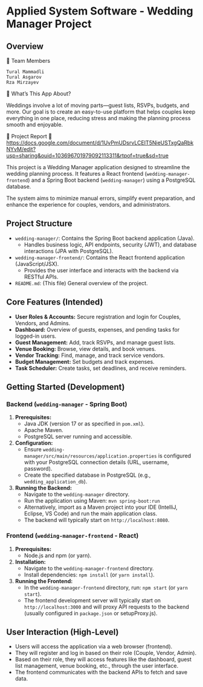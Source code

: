 # Applied System Software - Wedding Manager Project

## Overview

👥 Team Members

    Tural Mammadli
    Tural Asgarov
    Rza Mirzayev

📌 What’s This App About?

Weddings involve a lot of moving parts—guest lists, RSVPs, budgets, and more. Our goal is to create an easy-to-use platform that helps couples keep everything in one place, reducing stress and making the planning process smooth and enjoyable.

📄 Project Report
📑 https://docs.google.com/document/d/1UvPmUDsrvLCEIT5NieUSTxgQaRbkNYvM/edit?usp=sharing&ouid=103696701979092113311&rtpof=true&sd=true

This project is a Wedding Manager application designed to streamline the wedding planning process. It features a React frontend (`wedding-manager-frontend`) and a Spring Boot backend (`wedding-manager`) using a PostgreSQL database.

The system aims to minimize manual errors, simplify event preparation, and enhance the experience for couples, vendors, and administrators.

## Project Structure

*   `wedding-manager/`: Contains the Spring Boot backend application (Java).
    *   Handles business logic, API endpoints, security (JWT), and database interactions (JPA with PostgreSQL).
*   `wedding-manager-frontend/`: Contains the React frontend application (JavaScript/JSX).
    *   Provides the user interface and interacts with the backend via RESTful APIs.
*   `README.md`: (This file) General overview of the project.

## Core Features (Intended)

*   **User Roles & Accounts:** Secure registration and login for Couples, Vendors, and Admins.
*   **Dashboard:** Overview of guests, expenses, and pending tasks for logged-in users.
*   **Guest Management:** Add, track RSVPs, and manage guest lists.
*   **Venue Booking:** Browse, view details, and book venues.
*   **Vendor Tracking:** Find, manage, and track service vendors.
*   **Budget Management:** Set budgets and track expenses.
*   **Task Scheduler:** Create tasks, set deadlines, and receive reminders.

## Getting Started (Development)

### Backend (`wedding-manager` - Spring Boot)

1.  **Prerequisites:**
    *   Java JDK (version 17 or as specified in `pom.xml`).
    *   Apache Maven.
    *   PostgreSQL server running and accessible.
2.  **Configuration:**
    *   Ensure `wedding-manager/src/main/resources/application.properties` is configured with your PostgreSQL connection details (URL, username, password).
    *   Create the specified database in PostgreSQL (e.g., `wedding_application_db`).
3.  **Running the Backend:**
    *   Navigate to the `wedding-manager` directory.
    *   Run the application using Maven: `mvn spring-boot:run`
    *   Alternatively, import as a Maven project into your IDE (IntelliJ, Eclipse, VS Code) and run the main application class.
    *   The backend will typically start on `http://localhost:8080`.

### Frontend (`wedding-manager-frontend` - React)

1.  **Prerequisites:**
    *   Node.js and npm (or yarn).
2.  **Installation:**
    *   Navigate to the `wedding-manager-frontend` directory.
    *   Install dependencies: `npm install` (or `yarn install`).
3.  **Running the Frontend:**
    *   In the `wedding-manager-frontend` directory, run: `npm start` (or `yarn start`).
    *   The frontend development server will typically start on `http://localhost:3000` and will proxy API requests to the backend (usually configured in `package.json` or setupProxy.js).

## User Interaction (High-Level)

*   Users will access the application via a web browser (frontend).
*   They will register and log in based on their role (Couple, Vendor, Admin).
*   Based on their role, they will access features like the dashboard, guest list management, venue booking, etc., through the user interface.
*   The frontend communicates with the backend APIs to fetch and save data.
